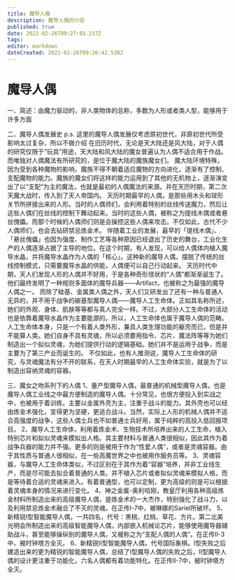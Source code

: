 ```yaml
---
title: 魔导人偶
description: 魔导人偶的介绍
published: true
date: 2022-02-26T09:27:03.237Z
tags: 
editor: markdown
dateCreated: 2022-02-26T09:26:42.538Z
---
```


# 魔导人偶
一、简述：由魔力驱动的，非人类物体的总称，多数为人形或者类人型，能够用于许多方面

二、魔导人偶发展史
p.s. 这里的魔导人偶发展仅考虑原初世代，非原初世代所受影响太过复杂，所以不做介绍
在旧历时代，无论是天大陆还是风大陆，对于人偶的研究仅限于“玩具”用途，天大陆和风大陆的魔女普遍认为人偶不适合用于作战。而唯独对人偶魔法有所研究的，是位于魔大陆的魔族魔女们。
魔大陆环境特殊，因为受到各种魔物的影响，魔族不得不朝着适应魔物的方向进化，逐渐有了控制、支配魔物的能力。魔族的魔女们将这样的能力运用到了其他的无机物上，逐渐演变出了以“支配”为主的魔法，也就是最初的人偶魔法的来源。并在天历时期，第二次天魔大战时，传入到了天人帝国内。
天历时期最早的人偶，是那些用木头和球形关节所拼接出来的人形。当时的人偶师们，会利用着特别的丝线传送魔力，然后让这些人偶们在丝线的控制下舞动起来。当时的这些人偶，被称之为提线木偶或者悬丝傀儡。而那个时候的人偶师们则是会操控这些人偶来攻击。不仅如此，古代不少人偶师们，也会去钻研禁忌炼金术。
伴随着工业的发展，最早的「提线木偶」、「悬丝傀儡」也因为强度、制作工艺等各种原因已经退出了历史的舞台，工业化生产的人偶逐渐占据了主导的地位。在这个时期，有人发现，可以给人偶体内植入魔导水晶，并将魔导水晶作为人偶的「核心」。这种新的魔导人偶，摆脱了传统的丝线控制模式，只需要魔导水晶的供能，人偶便可以自己行动起来。
天历时代中期，天人们发现人形的人偶并不好用，于是各种奇形怪状的“人偶”都渐渐诞生了。他们最终发明了一种规则多面体的魔导兵器——Artifact，也被称之为最强的魔导人偶之一。
而除了硅基、金属类人偶之外，天人们又研发出了还有一种与普通人无异的，并不用于战争的碳基型魔导人偶——魔导人工生命体。正如其名称所述，她们的外观、身体、肌肤等等都与真人完全一样。不过，大部分人工生命体的活动也是依靠着魔导水晶作为主要能源的。所以，人工生命体也属于魔导人偶的范畴。
人工生命体本身，只是一个有着人类外形，兼具人类生理功能的躯壳而已，但是并不能算人类。她们自身不具有灵魂，所以必须要用指令、芯片、魔法阵等等为她们制造出一个拟似灵魂，为她们提供行动的逻辑基础。她们并不是运用于战争，而是主要为了第三产业而诞生的。
不仅如此，也有人推测说，魔导人工生命体的研究，与灵魂魔法有分不开的联系，在天人时期最早的人工生命体实验，就是为了以制造出容纳灵魂的容器。

三、魔女之吻系列下的人偶
1、量产型魔导人偶，最普通的机械型魔导人偶，也是魔导人偶工业线之中最方便制造的魔导人偶。十分常见，也很方便投入到实战之中，也被用于着训练。主要以金属外壳为主，注重于战斗的能力。其外壳也可以经由炼金术强化，变得更为坚硬，更适合战斗。当然，实际上人形的机械人偶并不适合高强度的战争，这些人偶士兵也不如普通士兵好用，属于纯粹的高投入低回报项目。
2、魔导人工生命体，利用着炼金术、生物技术所培养出来的人工生命，植入特别芯片和拟似灵魂来模拟出人格。其主要材料与普通人类很相似，因此其作为着战争兵器的能力并不强。更多的则是被用于作为“性爱人偶”，或者是灵魂容器。由于其性质与普通人很相似，在一些高魔世界之中也被用作服务员等。
3、灵魂容器，与魔导人工生命体类似，不过区别在于其作为着“容器”培养，并非工业线生产，而是尽可能去拟合着普通的人类。并不植入芯片或者拟似灵魂来模拟人格，而是等待着合适的灵魂来进入。有着普通型，也可以定制，更为高级的则是可以根据着灵魂本身的情况来进行变化。
4、神之金属-奥利哈刚，教皇厅利用各种高级炼金材料所制造出来的高级魔导人偶，是炼金术的一大杰作，特别强化了战斗力，以及利用禁忌炼金术融合了不灭的灵魂。在正传I-7中，被琳娜的Sariel所破坏。
5、新精锐I型智能魔导人偶，一共四名，代号：黑桃、红桃、草花、方片。第二北美光明会所制造出来的高级智能魔导人偶，内部嵌入机械论芯片，能够使用魔导器辅助战斗，甚至能够操纵别的魔导人偶，又被称之为“支配人偶的人偶”。在正传II-3中，被时钟塔方全灭。
6、新精锐II型智能魔导人偶，代号国际象棋。I型失败之后建造出来的更为精锐的智能魔导人偶，总结了I型魔导人偶的失败之后，II型魔导人偶的设计更注重于功能化，六名人偶都有着功能特化。在正传II-7中，被时钟塔方全灭。
